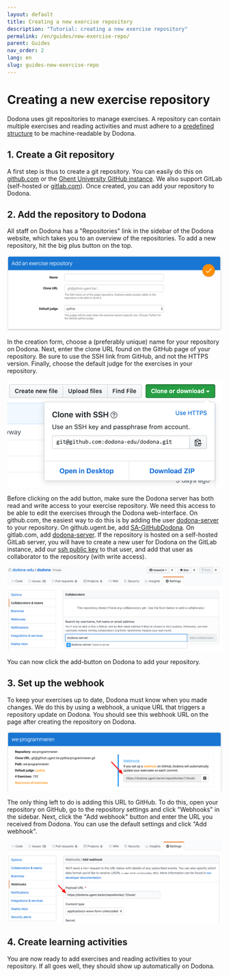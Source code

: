 ```yaml
---
layout: default
title: Creating a new exercise repository
description: "Tutorial: creating a new exercise repository"
permalink: /en/guides/new-exercise-repo/
parent: Guides
nav_order: 2
lang: en
slug: guides-new-exercise-repo
---
```


# Creating a new exercise repository

Dodona uses git repositories to manage exercises. A repository can contain multiple exercises and reading activities and must adhere to a [predefined structure](/references/exercise-directory-structure) to be machine-readable by Dodona.

## 1. Create a Git repository

A first step is thus to create a git repository. You can easily do this on [github.com](https://github.com) or the [Ghent University GitHub instance](https://github.ugent.be). We also support GitLab (self-hosted or [gitlab.com](https://gitlab.com)). Once created, you can add your repository to Dodona.

## 2. Add the repository to Dodona

All staff on Dodona has a "Repositories" link in the sidebar of the Dodona website, which takes you to an overview of the repositories. To add a new repository, hit the big plus button on the top.

![add repository](add-repository.png)

In the creation form, choose a (preferably unique) name for your repository on Dodona. Next, enter the clone URL found on the GitHub page of your repository. Be sure to use the SSH link from GitHub, and not the HTTPS version. Finally, choose the default judge for the exercises in your repository.

![github clone url](github-clone-url.png)

Before clicking on the add button, make sure the Dodona server has both read and write access to your exercise repository. We need this access to be able to edit the exercises through the Dodona web-interface. On github.com, the easiest way to do this is by adding the user [dodona-server](https://github.com/dodona-server) to your repository. On github.ugent.be, add [SA-GitHubDodona](https://github.ugent.be/SA-GitHubDodona). On gitlab.com, add [dodona-server](https://gitlab.com/dodona-server). If the repository is hosted on a self-hosted GitLab server, you will have to create a new user for Dodona on the GitLab instance, add our [ssh public key](/dodona.pub) to that user, and add that user as collaborator to the repository (with write access).

![github add collaborator](github-add-collab.png)

You can now click the add-button on Dodona to add your repository.

## 3. Set up the webhook

To keep your exercises up to date, Dodona must know when you made changes. We do this by using a webhook, a unique URL that triggers a repository update on Dodona. You should see this webhook URL on the page after creating the repository on Dodona.

![webhook url](webhook-url.png)

The only thing left to do is adding this URL to GitHub. To do this, open your repository on GitHub, go to the repository settings and click "Webhooks" in the sidebar. Next, click the "Add webhook" button and enter the URL you received from Dodona. You can use the default settings and click "Add webhook".

![github webhook](github-webhook.png)

## 4. Create learning activities

You are now ready to add exercises and reading activities to your repository. If all goes well, they should show up automatically on Dodona.
